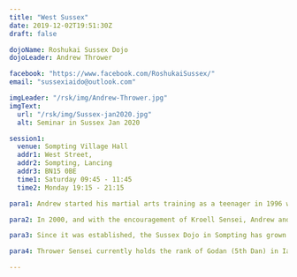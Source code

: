 ```yaml
---
title: "West Sussex"
date: 2019-12-02T19:51:30Z
draft: false

dojoName: Roshukai Sussex Dojo
dojoLeader: Andrew Thrower

facebook: "https://www.facebook.com/RoshukaiSussex/"
email: "sussexiaido@outlook.com"

imgLeader: "/rsk/img/Andrew-Thrower.jpg"
imgText:
  url: "/rsk/img/Sussex-jan2020.jpg"
  alt: Seminar in Sussex Jan 2020

session1:
  venue: Sompting Village Hall
  addr1: West Street,
  addr2: Sompting, Lancing
  addr3: BN15 0BE
  time1: Saturday 09:45 - 11:45
  time2: Monday 19:15 - 21:15

para1: Andrew started his martial arts training as a teenager in 1996 when he joined the Tai Gyoku Ryu Aikido and Aikijujutsu dojo and became a student of the late Gerd Kroell Sensei. It was during these early years that he met John Honisz-Greens Sensei at various Aikijujutsu seminars in East Sussex.

para2: In 2000, and with the encouragement of Kroell Sensei, Andrew and Nick Bland (our other Sussex 5th Dan Sensei) began to study Iaido under Honisz-Greens Sensei and have been his students ever since. The first Sussex dojo was formed by Andrew and Nick in August 2000 in Eastbourne, East Sussex. At that time, Honisz-Greens Sensei was living in Japan and would make regular visits to the UK. During these visits Andrew and Nick would arrange intense study seminars so that the three of them could practice together during the short time Honisz-Greens Sensei was in the UK. In June 2009 Andrew opened the second Sussex Dojo based in Sompting, West Sussex.

para3: Since it was established, the Sussex Dojo in Sompting has grown and now has several dedicated long-term members. The Dojo regularly takes part and competes in regional and national iaido competitions in the UK. Andrew has had the privilege of being selected to represent Great Britain at the European Iaido Championships on two occasions; Paris in 2003 and Turin (Italy) in 2017, participating in both the individuals and team events. Some members of the dojo have also visited and trained in Japan on a number of occasions. The dojo has a friendly and welcoming atmosphere with a range of grades from entry level to 5th dan.

para4: Thrower Sensei currently holds the rank of Godan (5th Dan) in Iaido, which he passed at his first attempt in July 2016 at the British Kendo Association summer seminar at Cambridge University. He is a Level 1 coach and currently working on his preparation for Rokudan (6th Dan) under the guidance of Honisz-Greens Sensei. Andrew also still practices Aikido and holds a Nidan (2nd dan) in Aikido and a Shoden Kyohan in Aikijujutsu.

---
```

